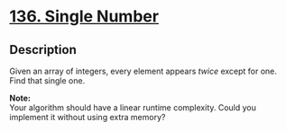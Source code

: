 # [136. Single Number](https://leetcode.com/problems/single-number/description/)

## Description

Given an array of integers, every element appears *twice* except for one. Find that single one.

**Note:**     
Your algorithm should have a linear runtime complexity. Could you implement it without using extra memory?
